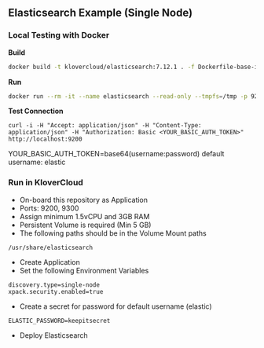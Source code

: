 ## Elasticsearch Example (Single Node)

####
### Local Testing with Docker

**Build**
```sh
docker build -t klovercloud/elasticsearch:7.12.1 . -f Dockerfile-base-image
```

**Run**
```sh
docker run --rm -it --name elasticsearch --read-only --tmpfs=/tmp -p 9200:9200 -p 9300:9300 -v /vol/elasticsearch:/usr/share/elasticsearch -e "discovery.type=single-node" -e "xpack.security.enabled=true" -e ELASTIC_PASSWORD=keepitsecret --user=1000 klovercloud/elasticsearch:7.12.1
```

**Test Connection**
```
curl -i -H "Accept: application/json" -H "Content-Type: application/json" -H "Authorization: Basic <YOUR_BASIC_AUTH_TOKEN>" http://localhost:9200
```
YOUR_BASIC_AUTH_TOKEN=base64(username:password)
default username: elastic

####
### Run in KloverCloud
- On-board this repository as Application
- Ports: 9200, 9300
- Assign minimum 1.5vCPU and 3GB RAM
- Persistent Volume is required (Min 5 GB)
- The following paths should be in the Volume Mount paths
```
/usr/share/elasticsearch
```
- Create Application
- Set the following Environment Variables
```
discovery.type=single-node
xpack.security.enabled=true
```
- Create a secret for password for default username (elastic)
```
ELASTIC_PASSWORD=keepitsecret
```
- Deploy Elasticsearch
